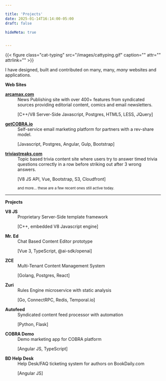 ```yaml
---

title: 'Projects'
date: 2025-01-14T16:14:00-05:00
draft: false

hideMeta: true


---
```


<div class="flex">
{{< figure class="cat-typing" src="/images/cattyping.gif" caption="" attr="" attrlink="" >}} 

I have designed, built and contributed on many, many, *many* websites and applications.

</div>

<b>Web Sites</b>

<dl style="list-style:none">

<dt><a href="https://www.arcamax.com" target="_new"><strong>arcamax.com</strong></a></dt>
<dd>
News Publishing site with over 400+ features from syndicated sources providing editorial content, comics and email newsletters.

<span class="cite-lang">[C++/V8 Server-Side Javascript, Postgres, HTML5, LESS, JQuery]</span>
</dd>

<dt><a href="https://getcobra.io" target="_new"><strong>getCOBRA.io</strong></a></dt>
<dd>Self-service email marketing platform for partners with a rev-share model.

<span class="cite-lang">[Javascript, Postgres, Angular, Gulp, Bootstrap]</span>
</dd>

<dt><a href="https://www.triviastreaks.com" target="_new"><strong>triviastreaks.com</strong></a></dt>
<dd>Topic based trivia content site where users try to answer timed trivia questions correctly in a row before striking out after 3 wrong answers.

<span class="cite-lang">[V8 JS API, Vue, Bootstrap, S3, Cloudfront]</span>
</dd>

<dt></dt>
<dd><small>and more... these are a few recent ones still active today.</small></dd>

</dl>

---

<b>Projects</b>
<dl style="list-style:none">


<dt><strong>V8 JS</strong></dt>
<dd>Proprietary Server-Side template framework 

<span class="cite-lang">[C++, embedded V8 Javascript engine]</span>
</dd>

<dt><strong>Mr. Ed</strong></dt>
<dd>Chat Based Content Editor prototype 

<span class="cite-lang">[Vue 3, TypeScript, @ai-sdk/openai]</span>
 </dd>

<dt><strong>ZCE</strong></dt>
<dd>Multi-Tenant Content Management System 

<span class="cite-lang">[Golang, Postgres, React]</span> </dd>

<dt><strong>Zuri</strong></dt>
<dd>Rules Engine microservice with static analysis 

<span class="cite-lang">[Go, ConnectRPC, Redis, Temporal.io]</span> </dd>

<dt><strong>Autofeed</strong></dt>
<dd>Syndicated content feed processor with automation 

<span class="cite-lang">[Python, Flask]</span></dd>


<dt><strong>COBRA Demo</strong></dt>
<dd>Demo marketing app for COBRA platform 

<span class="cite-lang">[Angular JS, TypeScript]</span></dd>

<dt><strong>BD Help Desk</strong></dt>
<dd>Help Desk/FAQ ticketing system for authors on BookDaily.com

<span class="cite-lang">[Angular JS]</span>
</dd>



</dl>
<br><br>

